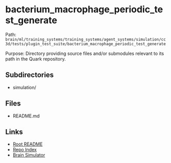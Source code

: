 # bacterium_macrophage_periodic_test_generate

Path: `brain/ml/training_systems/training_systems/agent_systems/simulation/cc3d/tests/plugin_test_suite/bacterium_macrophage_periodic_test_generate`

Purpose: Directory providing source files and/or submodules relevant to its path in the Quark repository.

## Subdirectories
- simulation/

## Files
- README.md

## Links
- [Root README](../../../../../../../../../README.md)
- [Repo Index](../../../../../../../../../repo_index.json)
- [Brain Simulator](../../../../../../../../../brain/architecture/brain_simulator.py)
